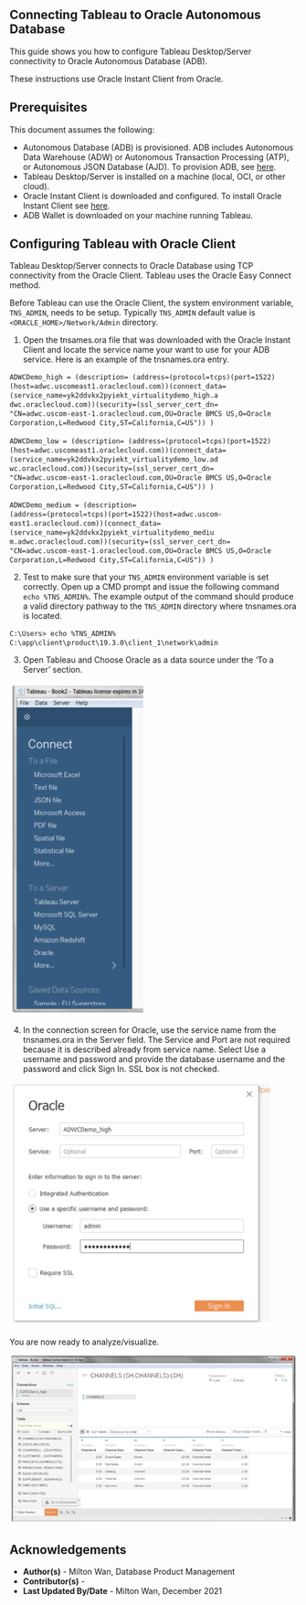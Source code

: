 ## **Connecting Tableau to Oracle Autonomous Database**

This guide shows you how to configure Tableau Desktop/Server connectivity to Oracle Autonomous Database (ADB). 

These instructions use Oracle Instant Client from Oracle.

## **Prerequisites**

This document assumes the following:

- Autonomous Database (ADB) is provisioned. ADB includes Autonomous Data Warehouse (ADW) or Autonomous Transaction Processing (ATP), or Autonomous JSON Database (AJD).  To provision ADB, see [here](https://docs.oracle.com/en/cloud/paas/autonomous-database/adbsa/autonomous-provision.html#GUID-0B230036-0A05-4CA3-AF9D-97A255AE0C08).
- Tableau Desktop/Server is installed on a machine (local, OCI, or other cloud).   
- Oracle Instant Client is downloaded and configured.  To install Oracle Instant Client see [here](https://www.oracle.com/database/technologies/instant-client/winx64-64-downloads.html).
- ADB Wallet is downloaded on your machine running Tableau.

## **Configuring Tableau with Oracle Client**

Tableau Desktop/Server connects to Oracle Database using TCP connectivity from the Oracle Client. Tableau uses the Oracle Easy Connect method. 

Before Tableau can use the Oracle Client, the system environment variable, `TNS_ADMIN`, needs to be setup. Typically `TNS_ADMIN` default value is `<ORACLE_HOME>/Network/Admin` directory.

1. Open the tnsames.ora file that was downloaded with the Oracle Instant Client and locate the service name your want to use for your ADB service.  Here is an example of the tnsnames.ora entry. 

```
ADWCDemo_high = (description= (address=(protocol=tcps)(port=1522)(host=adwc.uscomeast1.oraclecloud.com))(connect_data=(service_name=yk2ddvkx2pyiekt_virtualitydemo_high.a
dwc.oraclecloud.com))(security=(ssl_server_cert_dn=
"CN=adwc.uscom-east-1.oraclecloud.com,OU=Oracle BMCS US,O=Oracle
Corporation,L=Redwood City,ST=California,C=US")) )

ADWCDemo_low = (description= (address=(protocol=tcps)(port=1522)(host=adwc.uscomeast1.oraclecloud.com))(connect_data=(service_name=yk2ddvkx2pyiekt_virtualitydemo_low.ad
wc.oraclecloud.com))(security=(ssl_server_cert_dn=
"CN=adwc.uscom-east-1.oraclecloud.com,OU=Oracle BMCS US,O=Oracle
Corporation,L=Redwood City,ST=California,C=US")) )

ADWCDemo_medium = (description=
(address=(protocol=tcps)(port=1522)(host=adwc.uscom-east1.oraclecloud.com))(connect_data=(service_name=yk2ddvkx2pyiekt_virtualitydemo_mediu
m.adwc.oraclecloud.com))(security=(ssl_server_cert_dn=
"CN=adwc.uscom-east-1.oraclecloud.com,OU=Oracle BMCS US,O=Oracle
Corporation,L=Redwood City,ST=California,C=US")) ) 
```

2. Test to make sure that your `TNS_ADMIN` environment variable is set correctly. Open
   up a CMD prompt and issue the following command `echo %TNS_ADMIN%`. The example
   output of the command should produce a valid directory pathway to the
   `TNS_ADMIN` directory where tnsnames.ora is located.

```
C:\Users> echo %TNS_ADMIN%
C:\app\client\product\19.3.0\client_1\network\admin 
```

3. Open Tableau and Choose Oracle as a data source under the ‘To a
   Server’ section. 

![tableau](./images/tableau-connect-menu.png)



4. In the connection screen for Oracle, use the service name from the tnsnames.ora in the Server field. The Service and Port are not required because it is described already from service name.  Select Use a username and password and provide the database username and the password and click Sign In.  SSL box is not checked.

![connection](./images/oracle-connect-screen.png)

You are now ready to analyze/visualize. 

![visualize](./images/tableau-visualize.png)



## **Acknowledgements**

* **Author(s)** - Milton Wan, Database Product Management
* **Contributor(s)** - 
* **Last Updated By/Date** - Milton Wan, December 2021
